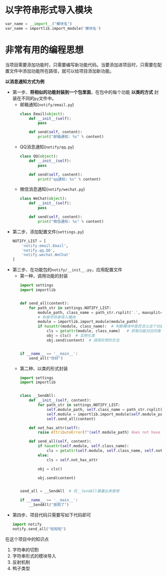 # 以字符串形式导入模块
```python
var_name = __import__("模块名")
var_name = importlib.import_module('模块名')
```

# 非常有用的编程思想
当项目需要添加功能时，只需要编写新功能代码。当要添加进项目时，只需要在配置文件中添加功能所在路径，就可以给项目添加新功能。

**以消息通知方式为例** 
* 第一步、**将相似的功能封装到一个包里面**，在包中的每个功能 **以类的方式** 封装在不同的`py`文件中。
    * 邮箱通知(`notify/email.py`)
        ```python
        class Email(object):
            def __init__(self):
                pass
        
            def send(self, content):
                print("邮箱通知: %s" % content)
        ```
    * QQ消息通知(`notify/qq.py`)
        ```python
        class QQ(object):
            def __init__(self):
                pass
        
            def send(self, content):
                print("qq通知: %s" % content)
        ```
    * 微信消息通知(`notify/wechat.py`)
        ```python
        class WeChat(object):
            def __init__(self):
                pass
        
            def send(self, content):
                print("微信通知: %s" % content)
        ```
* 第二步、添加配置文件(`settings.py`)
    ```python
    NOTIFY_LIST = [
        'notify.email.Email',
        'notify.qq.QQ',
        'notify.wechat.WeChat'
    ]
    ```
* 第三步、在功能包的`notify/__init__.py`，应用配置文件
    * 第一种，调用功能的封装
        ```python
        import settings
        import importlib
        
        
        def send_all(content):
            for path_str in settings.NOTIFY_LIST:
                module_path, class_name = path_str.rsplit('.', maxsplit=1)  # 获得模块路径和功能对应的类名
                # 利用字符串导入模块
                module = importlib.import_module(module_path)
                if hasattr(module, class_name):  # 判断模块中是否含义这个功能
                    cls = getattr(module, class_name)   # 获取功能对应的类
                    obj = cls()  # 实例化类
                    obj.send(content)  # 调用实例的方法
        
        
        if __name__ == '__main__':
            send_all("你好")
        ```
    * 第二种、以类的形式封装
        ```python
        import settings
        import importlib
        
        
        class __SendAll:
            def __init__(self, content):
                for path_str in settings.NOTIFY_LIST:
                    self.module_path, self.class_name = path_str.rsplit('.', maxsplit=1)  # 获得模块路径和功能对应的类名
                    self.module = importlib.import_module(self.module_path)  # 利用字符串导入模块
                    self.send_all(content)
        
            def not_has_attr(self):
                raise AttributeError(f"{self.module_path} does not have attr {self.class_name}")
        
            def send_all(self, content):
                if hasattr(self.module, self.class_name):
                    cls = getattr(self.module, self.class_name, self.not_has_attr)
                else:
                    cls = self.not_has_attr
        
                obj = cls()
        
                obj.send(content)
        
        
        send_all = __SendAll  # 将__SendAll暴露出来使用
        
        if __name__ == '__main__':
            __SendAll("放假了")
        
        ``` 
* 第四步、项目代码只需要写如下代码即可
    ```python
    import notify
    notify.send_all("啦啦啦")
    ```

在这个项目中的知识点
1. 字符串的切割
2. 字符串形式的模块导入
3. 反射机制
4. 鸭子类型
